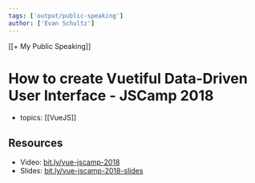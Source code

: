 ```yaml
---
tags: ['output/public-speaking']
author: ['Evan Schultz']
---
```


[[+ My Public Speaking]]
# How to create Vuetiful Data-Driven User Interface - JSCamp 2018

- topics: [[VueJS]]
## Resources
-   Video: [bit.ly/vue-jscamp-2018](http://bit.ly/vue-jscamp-2018)
-   Slides: [bit.ly/vue-jscamp-2018-slides](http://bit.ly/vue-jscamp-2018-slides)

